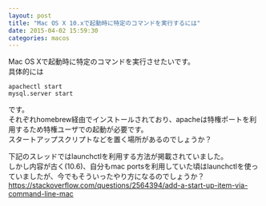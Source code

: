 ```yaml
---
layout: post
title: "Mac OS X 10.xで起動時に特定のコマンドを実行するには"
date: 2015-04-02 15:59:30
categories: macos
---
```

<p>Mac OS Xで起動時に特定のコマンドを実行させたいです。<br>
具体的には</p>

<pre><code>apachectl start
mysql.server start
</code></pre>

<p>です。<br>
それぞれhomebrew経由でインストールされており、apacheは特権ポートを利用するため特権ユーザでの起動が必要です。<br>
スタートアップスクリプトなどを置く場所があるのでしょうか？</p>

<p>下記のスレッドではlaunchctlを利用する方法が掲載されていました。<br>
しかし内容が古く(10.6)、自分もmac portsを利用していた頃はlaunchctlを使っていましたが、今でもそういったやり方になるのでしょうか？<br>
<a href="https://stackoverflow.com/questions/2564394/add-a-start-up-item-via-command-line-mac">https://stackoverflow.com/questions/2564394/add-a-start-up-item-via-command-line-mac</a></p>
